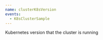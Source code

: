 ```yaml
---
name: clusterK8sVersion
events:
  - K8sClusterSample
---
```


Kubernetes version that the cluster is running